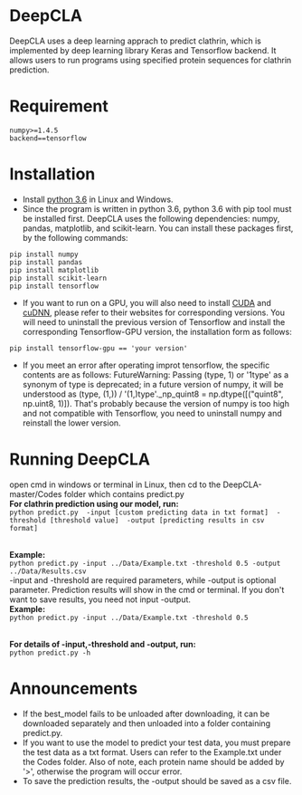 # DeepCLA
DeepCLA uses a deep learning apprach to predict clathrin, which is implemented by deep learning library Keras and Tensorflow backend. It allows users to run programs using specified protein sequences for clathrin prediction.

# Requirement
```
numpy>=1.4.5
backend==tensorflow
```
# Installation
* Install [python 3.6](https://www.python.org/downloads/) in Linux and Windows.
* Since the program is written in python 3.6, python 3.6 with pip tool must be installed first. DeepCLA uses the following dependencies: numpy, pandas, matplotlib, and scikit-learn. You can install these packages first, by the following commands:

```
pip install numpy
pip install pandas
pip install matplotlib
pip install scikit-learn
pip install tensorflow
```
* If you want to run on a GPU, you will also need to install [CUDA](https://developer.nvidia.com/cuda-downloads) and [cuDNN](https://developer.nvidia.com/cudnn), please refer to their websites for corresponding versions. You will need to uninstall the previous version of Tensorflow and install the corresponding Tensorflow-GPU version, the installation form as follows:
```
pip install tensorflow-gpu == 'your version'
```
* If you meet an error after operating improt tensorflow, the specific contents are as follows:
FutureWarning: Passing (type, 1) or '1type' as a synonym of type is deprecated; in a future version of numpy, it will be understood as (type, (1,)) / '(1,)type'._np_quint8 = np.dtype([("quint8", np.uint8, 1)]). That's probably because the version of numpy is too high and not compatible with Tensorflow, you need to uninstall numpy and reinstall the lower version.

# Running DeepCLA
open cmd in windows or terminal in Linux, then cd to the DeepCLA-master/Codes folder which contains predict.py
</br>**For clathrin prediction using our model, run:**
</br>`python predict.py  -input [custom predicting data in txt format]  -threshold [threshold value]  -output [predicting results in csv format]`  

</br>**Example:**
</br>`python predict.py -input ../Data/Example.txt -threshold 0.5 -output ../Data/Results.csv`
</br>-input and -threshold are required parameters, while -output is optional parameter. Prediction results will show in the cmd or terminal. If you don't want to save results, you need not input -output.
</br>**Example:**
</br>`python predict.py -input ../Data/Example.txt -threshold 0.5`

</br>**For details of -input,-threshold and -output, run:**
</br>`python predict.py -h`

# Announcements
* If the best_model fails to be unloaded after downloading, it can be downloaded separately and then unloaded into a folder containing predict.py.
* If you want to use the model to predict your test data, you must prepare the test data as a txt format. Users can refer to the Example.txt under the Codes folder. Also of note, each protein name should be added by '>', otherwise the program will occur error.
* To save the prediction results, the -output should be saved as a csv file.
